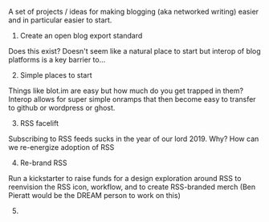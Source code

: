 ---
---

A set of projects / ideas for making blogging (aka networked writing) easier and in particular easier to start.

1) Create an open blog export standard

Does this exist? Doesn't seem like a natural place to start but interop of blog platforms is a key barrier to...

2) Simple places to start

Things like blot.im are easy but how much do you get trapped in them? Interop allows for super simple onramps that then become easy to transfer to github or wordpress or ghost.

3) RSS facelift

Subscribing to RSS feeds sucks in the year of our lord 2019. Why? How can we re-energize adoption of RSS

4) Re-brand RSS

Run a kickstarter to raise funds for a design exploration around RSS to reenvision the RSS icon, workflow, and to create RSS-branded merch (Ben Pieratt would be the DREAM person to work on this)

5) 